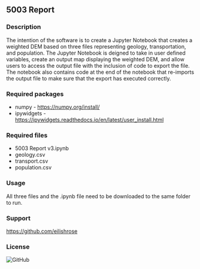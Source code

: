 ## 5003 Report

### Description
The intention of the software is to create a Jupyter Notebook that creates a weighted DEM based on three files representing geology, transportation, and population. The Jupyter Notebook is deigned to take in user defined variables, create an output map displaying the weighted DEM, and allow users to access the output file with the inclusion of code to export the file.
The notebook also contains code at the end of the notebook that re-imports the output file to make sure that the export has executed correctly.

### Required packages
- numpy - https://numpy.org/install/
- ipywidgets - https://ipywidgets.readthedocs.io/en/latest/user_install.html

### Required files
- 5003 Report v3.ipynb
- geology.csv
- transport.csv
- population.csv

### Usage
All three files and the .ipynb file need to be downloaded to the same folder to run. 

### Support

https://github.com/eilishrose

### License
![GitHub](https://img.shields.io/github/license/eilishrose/5003Report)
